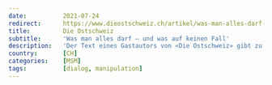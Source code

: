 ```yaml
---
date:          2021-07-24
redirect:      https://www.dieostschweiz.ch/artikel/was-man-alles-darf-und-was-auf-keinen-fall-zzq1bvR
title:         Die Ostschweiz
subtitle:      'Was man alles darf – und was auf keinen Fall'
description:   'Der Text eines Gastautors von «Die Ostschweiz» gibt zu reden. Das soll er auch. Im aktuellen Fall hat die Debatte aber seltsame Begleiterscheinungen ausgelöst. Ein Rückblick – und die Antwort auf die Frage, was wir daraus gelernt haben.'
country:       [CH]
categories:    [MSM]
tags:          [dialog, manipulation]
---
```

